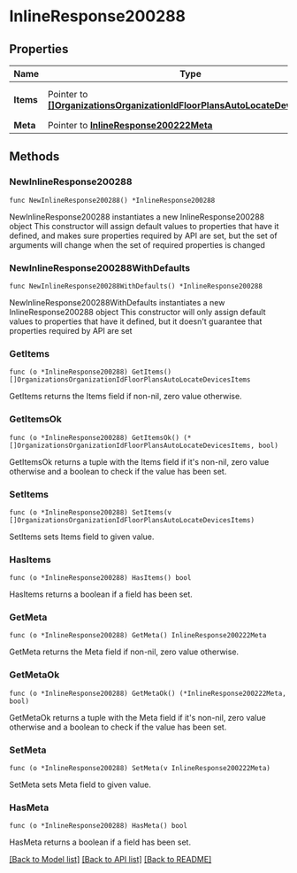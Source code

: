 # InlineResponse200288

## Properties

Name | Type | Description | Notes
------------ | ------------- | ------------- | -------------
**Items** | Pointer to [**[]OrganizationsOrganizationIdFloorPlansAutoLocateDevicesItems**](OrganizationsOrganizationIdFloorPlansAutoLocateDevicesItems.md) | Items in the paginated dataset | [optional] 
**Meta** | Pointer to [**InlineResponse200222Meta**](InlineResponse200222Meta.md) |  | [optional] 

## Methods

### NewInlineResponse200288

`func NewInlineResponse200288() *InlineResponse200288`

NewInlineResponse200288 instantiates a new InlineResponse200288 object
This constructor will assign default values to properties that have it defined,
and makes sure properties required by API are set, but the set of arguments
will change when the set of required properties is changed

### NewInlineResponse200288WithDefaults

`func NewInlineResponse200288WithDefaults() *InlineResponse200288`

NewInlineResponse200288WithDefaults instantiates a new InlineResponse200288 object
This constructor will only assign default values to properties that have it defined,
but it doesn't guarantee that properties required by API are set

### GetItems

`func (o *InlineResponse200288) GetItems() []OrganizationsOrganizationIdFloorPlansAutoLocateDevicesItems`

GetItems returns the Items field if non-nil, zero value otherwise.

### GetItemsOk

`func (o *InlineResponse200288) GetItemsOk() (*[]OrganizationsOrganizationIdFloorPlansAutoLocateDevicesItems, bool)`

GetItemsOk returns a tuple with the Items field if it's non-nil, zero value otherwise
and a boolean to check if the value has been set.

### SetItems

`func (o *InlineResponse200288) SetItems(v []OrganizationsOrganizationIdFloorPlansAutoLocateDevicesItems)`

SetItems sets Items field to given value.

### HasItems

`func (o *InlineResponse200288) HasItems() bool`

HasItems returns a boolean if a field has been set.

### GetMeta

`func (o *InlineResponse200288) GetMeta() InlineResponse200222Meta`

GetMeta returns the Meta field if non-nil, zero value otherwise.

### GetMetaOk

`func (o *InlineResponse200288) GetMetaOk() (*InlineResponse200222Meta, bool)`

GetMetaOk returns a tuple with the Meta field if it's non-nil, zero value otherwise
and a boolean to check if the value has been set.

### SetMeta

`func (o *InlineResponse200288) SetMeta(v InlineResponse200222Meta)`

SetMeta sets Meta field to given value.

### HasMeta

`func (o *InlineResponse200288) HasMeta() bool`

HasMeta returns a boolean if a field has been set.


[[Back to Model list]](../README.md#documentation-for-models) [[Back to API list]](../README.md#documentation-for-api-endpoints) [[Back to README]](../README.md)


